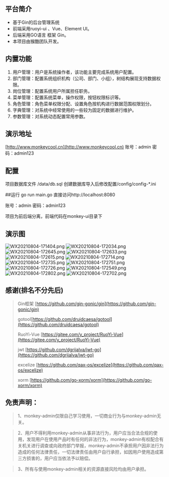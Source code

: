 ## 平台简介
* 基于Gin的后台管理系统
* 前端采用ruoyi-ui 、Vue、Element UI。
* 后端采用GO语言 框架 Gin。
* 本项目由猴酷团队开发。

## 内置功能

1.  用户管理：用户是系统操作者，该功能主要完成系统用户配置。
2.  部门管理：配置系统组织机构（公司、部门、小组），树结构展现支持数据权限。
3.  岗位管理：配置系统用户所属担任职务。
4.  菜单管理：配置系统菜单，操作权限，按钮权限标识等。
5.  角色管理：角色菜单权限分配、设置角色按机构进行数据范围权限划分。
6.  字典管理：对系统中经常使用的一些较为固定的数据进行维护。
7.  参数管理：对系统动态配置常用参数。

## 演示地址
[http://www.monkeycool.cn](http://www.monkeycool.cn)
账号：admin  密码：admin123
## 配置
项目数据库文件 /data/db.sql 创建数据库导入后修改配置/config/config-*.ini


##运行
go run main.go 直接访问http://localhost:8080

账号：admin  密码：admin123

项目为前后端分离，前端代码在monkey-ui目录下 

## 演示图

![WX20210804-171404.png](https://i.loli.net/2021/08/04/kOY2tHZfAMTKFXQ.png)
![WX20210804-172034.png](https://i.loli.net/2021/08/04/twOd9v1qRP7cZlX.png)
![WX20210804-172645.png](https://i.loli.net/2021/08/04/RUsB8qwlZuaEdDL.png)
![WX20210804-172633.png](https://i.loli.net/2021/08/04/P7swv5g9o3L4JIp.png)
![WX20210804-172615.png](https://i.loli.net/2021/08/04/ng9A1FpmlbcaWJT.png)
![WX20210804-172714.png](https://i.loli.net/2021/08/04/Y4TDF3rq98Akhao.png)
![WX20210804-172735.png](https://i.loli.net/2021/08/04/YbaczLMherSJxR6.png)
![WX20210804-172751.png](https://i.loli.net/2021/08/04/lnHoRfxwESa27DM.png)
![WX20210804-172726.png](https://i.loli.net/2021/08/04/CkMHJvW4RDiQfnj.png)
![WX20210804-172549.png](https://i.loli.net/2021/08/04/NA87nPgubIhatLr.png)
![WX20210804-172802.png](https://i.loli.net/2021/08/04/JLZ2YbHuq3BDxUh.png)
![WX20210804-172702.png](https://i.loli.net/2021/08/04/nclOa39fs4AxhUP.png)


## 感谢(排名不分先后)
> Gin框架 [https://github.com/gin-gonic/gin](https://github.com/gin-gonic/gin)
>
> gotool[https://github.com/druidcaesa/gotool](https://github.com/druidcaesa/gotool)
> 
> RuoYi-Vue [https://gitee.com/y_project/RuoYi-Vue](https://gitee.com/y_project/RuoYi-Vue)
>
>jwt [https://github.com/dgrijalva/jwt-go](https://github.com/dgrijalva/jwt-go)
>
>excelize [https://github.com/qax-os/excelize](https://github.com/qax-os/excelize)
>
>xorm [https://github.com/go-xorm/xorm](https://github.com/go-xorm/xorm)

## 免责声明：
> 1、monkey-admin仅限自己学习使用，一切商业行为与monkey-admin无关。

> 2、用户不得利用monkey-admin从事非法行为，用户应当合法合规的使用，发现用户在使用产品时有任何的非法行为，monkey-admin有权配合有关机关进行调查或向政府部门举报，monkey-admin不承担用户因非法行为造成的任何法律责任，一切法律责任由用户自行承担，如因用户使用造成第三方损害的，用户应当依法予以赔偿。

> 3、所有与使用monkey-admin相关的资源直接风险均由用户承担。 